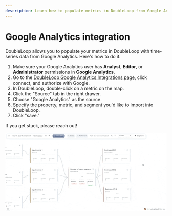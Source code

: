 ```yaml
---
description: Learn how to populate metrics in DoubleLoop from Google Analytics.
---
```


# Google Analytics integration

DoubleLoop allows you to populate your metrics in DoubleLoop with time-series data from Google Analytics. Here's how to do it.

1. Make sure your Google Analytics user has **Analyst**, **Editor**, or **Administrator** permissions in **Google Analytics**.
2. Go to the [DoubleLoop Google Analytics Integrations page](https://app.doubleloop.app/settings/integrations/google), click connect, and authorize with Google.
3. In DoubleLoop, double-click on a metric on the map.
4. Click the "Source" tab in the right drawer.
5. Choose "Google Analytics" as the source.
6. Specify the property, metric, and segment you'd like to import into DoubleLoop.
7. Click "save."

If you get stuck, please reach out!

![](<../.gitbook/assets/image (5).png>)
